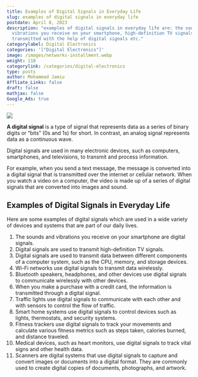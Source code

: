 ```yaml
---
title: Examples of Digital Signals in Everyday Life
slug: examples of digital signals in everyday life
postdate: April 8, 2023
description: "examples of digital signals in everyday life are: the sounds and
  vibrations you receive on your smartphone, high-definition TV signals are
  transmitted with the help of digital signals etc."
categorylabel: Digital Electronics
categories: '["Digital Electronics"]'
image: /images/networks-installment.webp
weight: 118
categorylink: /categories/digital-electronics
type: posts
author: Mohammad Jamiu
Affliate_Links: false
draft: false
mathjax: false
Google_Ads: true
---
```

![](/images/networks-installment.webp)

**A digital signal** is a type of signal that represents data as a series of binary digits or “bits” (0s and 1s) for short. In contrast, an analog signal represents data as a continuous wave. 

Digital signals are used in many electronic devices, such as computers, smartphones, and televisions, to transmit and process information. 

For example, when you send a text message, the message is converted into a digital signal that is transmitted over the internet or cellular network. When you watch a video on a computer, the video is made up of a series of digital signals that are converted into images and sound.

## Examples of Digital Signals in Everyday Life

Here are some examples of digital signals which are used in a wide variety of devices and systems that are part of our daily lives.

1. The sounds and vibrations you receive on your smartphone are digital signals.
2. Digital signals are used to transmit high-definition TV signals.
3. Digital signals are used to transmit data between different components of a computer system, such as the CPU, memory, and storage devices.
4. Wi-Fi networks use digital signals to transmit data wirelessly.
5. Bluetooth speakers, headphones, and other devices use digital signals to communicate wirelessly with other devices.
6. When you make a purchase with a credit card, the information is transmitted through a digital signal.
7. Traffic lights use digital signals to communicate with each other and with sensors to control the flow of traffic.
8. Smart home systems use digital signals to control devices such as lights, thermostats, and security systems.
9. Fitness trackers use digital signals to track your movements and calculate various fitness metrics such as steps taken, calories burned, and distance traveled.
10. Medical devices, such as heart monitors, use digital signals to track vital signs and other health data.
11. Scanners are digital systems that use digital signals to capture and convert images or documents into a digital format. They are commonly used to create digital copies of documents, photographs, and artwork.